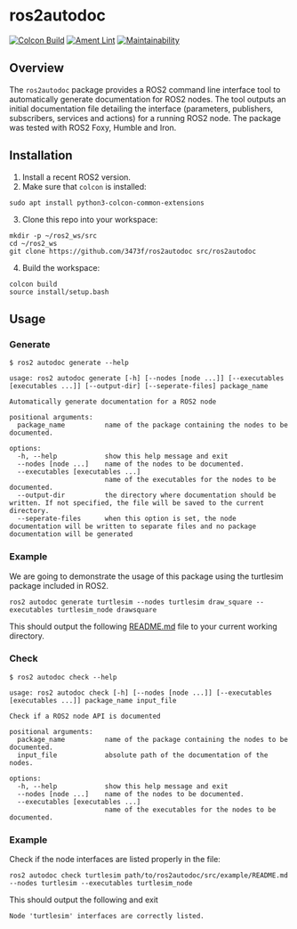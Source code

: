 # ros2autodoc

[![Colcon Build](https://github.com/3473f/ros2autodoc/actions/workflows/colcon_build.yml/badge.svg)](https://github.com/3473f/ros2autodoc/actions/workflows/colcon_build.yml)
[![Ament Lint](https://github.com/3473f/ros2autodoc/actions/workflows/ament_lint.yml/badge.svg)](https://github.com/3473f/ros2autodoc/actions/workflows/ament_lint.yml)
[![Maintainability](https://api.codeclimate.com/v1/badges/b865f4364ab1cc6a5ae3/maintainability)](https://codeclimate.com/github/3473f/ros2autodoc/maintainability)

## Overview

The `ros2autodoc` package provides a ROS2 command line interface tool to automatically generate documentation for ROS2 nodes.
The tool outputs an initial documentation file detailing the interface (parameters, publishers, subscribers, services and actions) for a running ROS2 node. The package was tested with ROS2 Foxy, Humble and Iron.

## Installation

1. Install a recent ROS2 version.
2. Make sure that `colcon` is installed:

```shell
sudo apt install python3-colcon-common-extensions
```

3. Clone this repo into your workspace:

```shell
mkdir -p ~/ros2_ws/src
cd ~/ros2_ws
git clone https://github.com/3473f/ros2autodoc src/ros2autodoc
```

4. Build the workspace:

```shell
colcon build
source install/setup.bash
```

## Usage

### Generate

```shell
$ ros2 autodoc generate --help

usage: ros2 autodoc generate [-h] [--nodes [node ...]] [--executables [executables ...]] [--output-dir] [--seperate-files] package_name

Automatically generate documentation for a ROS2 node

positional arguments:
  package_name          name of the package containing the nodes to be documented.

options:
  -h, --help            show this help message and exit
  --nodes [node ...]    name of the nodes to be documented.
  --executables [executables ...]
                        name of the executables for the nodes to be documented.
  --output-dir          the directory where documentation should be written. If not specified, the file will be saved to the current directory.
  --seperate-files      when this option is set, the node documentation will be written to separate files and no package documentation will be generated

```

### Example

We are going to demonstrate the usage of this package using the turtlesim package included in ROS2.

```shell
ros2 autodoc generate turtlesim --nodes turtlesim draw_square --executables turtlesim_node drawsquare
```

This should output the following [README.md](https://github.com/3473f/ros2autodoc/blob/main/example/README.md) file to your current working directory.

### Check

```shell
$ ros2 autodoc check --help

usage: ros2 autodoc check [-h] [--nodes [node ...]] [--executables [executables ...]] package_name input_file

Check if a ROS2 node API is documented

positional arguments:
  package_name          name of the package containing the nodes to be documented.
  input_file            absolute path of the documentation of the nodes.

options:
  -h, --help            show this help message and exit
  --nodes [node ...]    name of the nodes to be documented.
  --executables [executables ...]
                        name of the executables for the nodes to be documented.
```

### Example

Check if the node interfaces are listed properly in the file:

```shell
ros2 autodoc check turtlesim path/to/ros2autodoc/src/example/README.md --nodes turtlesim --executables turtlesim_node
```

This should output the following and exit

```shell
Node 'turtlesim' interfaces are correctly listed.
```
